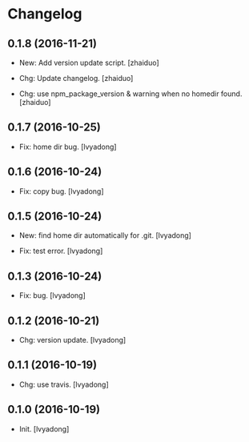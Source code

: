 Changelog
=========

0.1.8 (2016-11-21)
------------------

- New: Add version update script. [zhaiduo]

- Chg: Update changelog. [zhaiduo]

- Chg: use npm_package_version & warning when no homedir found.
  [zhaiduo]

0.1.7 (2016-10-25)
------------------

- Fix: home dir bug. [lvyadong]

0.1.6 (2016-10-24)
------------------

- Fix: copy bug. [lvyadong]

0.1.5 (2016-10-24)
------------------

- New: find home dir automatically for .git. [lvyadong]

- Fix: test error. [lvyadong]

0.1.3 (2016-10-24)
------------------

- Fix:  bug. [lvyadong]

0.1.2 (2016-10-21)
------------------

- Chg: version update. [lvyadong]

0.1.1 (2016-10-19)
------------------

- Chg: use travis. [lvyadong]

0.1.0 (2016-10-19)
------------------

- Init. [lvyadong]


